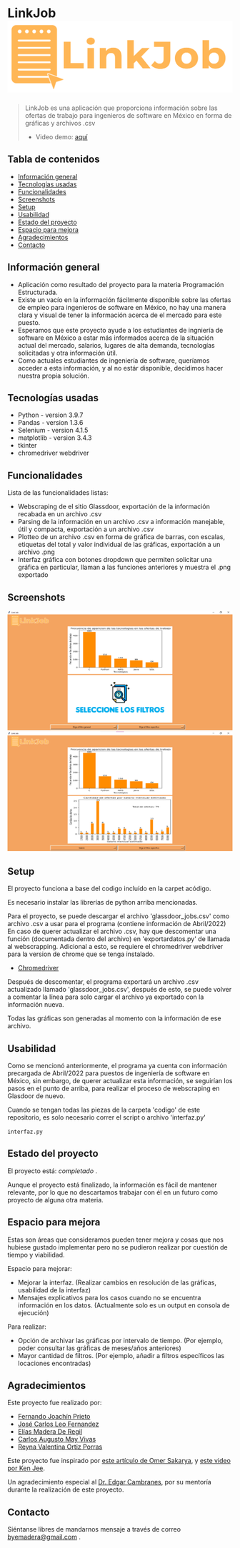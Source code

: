 # LinkJob ![Logo](./img/LogoLinkJob.png)
> LinkJob es una aplicación que proporciona información sobre las ofertas de trabajo para ingenieros de software en México en forma de gráficas y archivos .csv
> - Video demo: [aquí](https://alumnosuady-my.sharepoint.com/personal/a18000621_alumnos_uady_mx/_layouts/15/onedrive.aspx?id=%2Fpersonal%2Fa18000621%5Falumnos%5Fuady%5Fmx%2FDocuments%2F2022%2D05%2D23%2022%2D02%2D02%2Emp4&parent=%2Fpersonal%2Fa18000621%5Falumnos%5Fuady%5Fmx%2FDocuments&ga=1) <!-- If you have the project hosted somewhere, include the link here. -->

## Tabla de contenidos
* [Información general](#información-general)
* [Tecnologías usadas](#tecnologías-usadas)
* [Funcionalidades](#funcionalidades)
* [Screenshots](#screenshots)
* [Setup](#setup)
* [Usabilidad](#usabilidad)
* [Estado del proyecto](#estado-del-proyecto)
* [Espacio para mejora](#espacio-para-mejora)
* [Agradecimientos](#agradecimientos)
* [Contacto](#contacto)
<!-- * [License](#license) -->


## Información general
- Aplicación como resultado del proyecto para la materia Programación Estructurada.
- Existe un vacío en la información fácilmente disponible sobre las ofertas de empleo para ingenieros de software en México, no hay una manera clara y visual de tener la información acerca de el mercado para este puesto.
- Esperamos que este proyecto ayude a los estudiantes de ingniería de software en México a estar más informados acerca de la situación actual del mercado, salarios, lugares de alta demanda, tecnologías solicitadas y otra información útil.
- Como actuales estudiantes de ingeniería de software, queríamos acceder a esta información, y al no estár disponible, decidimos hacer nuestra propia solución.

## Tecnologías usadas
- Python - version 3.9.7
- Pandas - version 1.3.6
- Selenium - version 4.1.5
- matplotlib - version 3.4.3
- tkinter 
- chromedriver webdriver

## Funcionalidades
Lista de las funcionalidades listas:
- Webscraping de el sitio Glassdoor, exportación de la información recabada en un archivo .csv
- Parsing de la información en un archivo .csv a información manejable, útil y compacta, exportación a un archivo .csv
- Plotteo de un archivo .csv en forma de gráfica de barras, con escalas, etiquetas del total y valor individual de las gráficas, exportación a un archivo .png
- Interfaz gráfica con botones dropdown que permiten solicitar una gráfica en particular, llaman a las funciones anteriores y muestra el .png exportado


## Screenshots
![Interfaz](./img/Interface.png)
![InterfazFiltros](./img/InterfaceFilter.png)


## Setup
El proyecto funciona a base del codigo incluído en la carpet acódigo.

Es necesario instalar las librerías de python arriba mencionadas.

Para el proyecto, se puede descargar el archivo 'glassdoor_jobs.csv' como archivo .csv a usar para el programa (contiene información de Abril/2022)
En caso de querer actualizar el archivo .csv, hay que descomentar una función (documentada dentro del archivo) en 'exportardatos.py' de llamada al webscrapping. Adicional a esto, se requiere el chromedriver webdriver para la version de chrome que se tenga instalado. 

- [Chromedriver](https://chromedriver.chromium.org/downloads)

Después de descomentar, el programa exportará un archivo .csv actualizado llamado 'glassdoor_jobs.csv', después de esto, se puede volver a comentar la línea para solo cargar el archivo ya exportado con la información nueva. 

Todas las gráficas son generadas al momento con la información de ese archivo.

## Usabilidad

Como se mencionó anteriormente, el programa ya cuenta con información precargada de Abril/2022 para puestos de ingeniería de software en México, sin embargo, de querer actualizar esta información, se seguirían los pasos en el punto de arriba, para realizar el proceso de webscraping en Glasdoor de nuevo.

Cuando se tengan todas las piezas de la carpeta 'codigo' de este repositorio, es solo necesario correr el script o archivo 'interfaz.py'

`interfaz.py`


## Estado del proyecto
El proyecto está:  _completado_ . 

Aunque el proyecto está finalizado, la información es fácil de mantener relevante, por lo que no descartamos trabajar con él en un futuro como proyecto de alguna otra materia.


## Espacio para mejora

Estas son áreas que consideramos pueden tener mejora y cosas que nos hubiese gustado implementar pero no se pudieron realizar por cuestión de tiempo y viabilidad.

Espacio para mejorar:
- Mejorar la interfaz. (Realizar cambios en resolución de las gráficas, usabilidad de la interfaz)
- Mensajes explicativos para los casos cuando no se encuentra información en los datos. (Actualmente solo es un output en consola de ejecución)

Para realizar:
- Opción de archivar las gráficas por intervalo de tiempo. (Por ejemplo, poder consultar las gráficas de meses/años anteriores)
- Mayor cantidad de filtros. (Por ejemplo, añadir a filtros específicos las locaciones encontradas)

## Agradecimientos

Este proyecto fue realizado por: 
- [Fernando Joachín Prieto](https://github.com/FernandoJoachin)
- [José Carlos Leo Fernandez](https://github.com/JoCaLeFe)
- [Elías Madera De Regil](https://github.com/EliasMaDeRe/LinkJob)
- [Carlos Augusto May Vivas](https://github.com/CarlosMay7)
- [Reyna Valentina Ortiz Porras](https://github.com/valeeortiz)


Este proyecto fue inspirado por [este artículo de Omer Sakarya](https://mersakarya.medium.com/selenium-tutorial-scraping-glassdoor-com-in-10-minutes-3d0915c6d905), y [este video por Ken Jee](https://www.youtube.com/watch?v=MpF9HENQjDo).

Un agradecimiento especial al [Dr. Edgar Cambranes](https://twitter.com/cambranes), por su mentoría durante la realización de este proyecto.


## Contacto

Siéntanse libres de mandarnos mensaje a través de correo byemadera@gmail.com .
